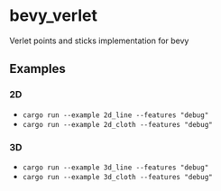 # bevy_verlet

Verlet points and sticks implementation for bevy

## Examples

### 2D

* `cargo run --example 2d_line --features "debug"`
* `cargo run --example 2d_cloth --features "debug"`

### 3D

* `cargo run --example 3d_line --features "debug"`
* `cargo run --example 3d_cloth --features "debug"`